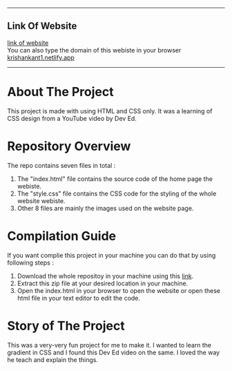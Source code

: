 ***
## Link Of Website
[link of website](https://krishankant1.netlify.app/) <br/>
You can also type the domain of this webiste in your browser [krishankant1.netlify.app](https://krishankant1.netlify.app/)
***
# About The Project

This project is made with using HTML and CSS only. It was a learning of CSS design from a YouTube video by Dev Ed.

# Repository Overview
The repo contains seven files in total :
1. The "index.html" file contains the source code of the home page the webiste.
2. The "style.css" file contains the CSS code for the styling of the whole website webiste.
3. Other 8 files are mainly the images used on the website page.

# Compilation Guide

If you want complie this project in your machine you can do that by using following steps :
1. Download the whole repositoy in your machine using this [link](https://github.com/Krishan-Kant-11/Glass-design-website/archive/refs/heads/master.zip).
2. Extract this zip file at your desired location in your machine.
3. Open the index.html in your browser to open the website or open these html file in your text editor to edit the code.

# Story of The Project

This was a very-very fun project for me to make it. I wanted to learn the gradient in CSS and I found this Dev Ed video on the same. I loved the way he teach and explain the things.
